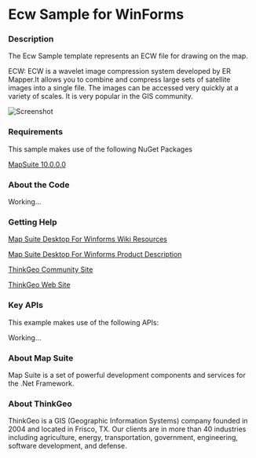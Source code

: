 # Ecw Sample for WinForms

### Description
The Ecw Sample template represents an ECW file for drawing on the map.

ECW: ECW is a wavelet image compression system developed by ER Mapper.It allows you to combine and compress large sets of satellite images into a single file. 
The images can be accessed very quickly at a variety of scales. It is very popular in the GIS community.

![Screenshot](https://raw.githubusercontent.com/ThinkGeo/EcwSample-ForWinForms/master/ScreenShot.png)

### Requirements
This sample makes use of the following NuGet Packages

[MapSuite 10.0.0.0](http:mapsuite.nuget)

### About the Code

Working...

### Getting Help

[Map Suite Desktop For Winforms Wiki Resources](http://wiki.thinkgeo.com/wiki/map_suite_desktop_edition)

[Map Suite Desktop For Winforms Product Description](http://thinkgeo.com/map-suite-developer-gis/desktop-edition/)

[ThinkGeo Community Site](http://community.thinkgeo.com/c/map-suite-desktop-edition-support)

[ThinkGeo Web Site](http://www.thinkgeo.com)

### Key APIs
This example makes use of the following APIs:

Working...

### About Map Suite
Map Suite is a set of powerful development components and services for the .Net Framework.

### About ThinkGeo
ThinkGeo is a GIS (Geographic Information Systems) company founded in 2004 and located in Frisco, TX. Our clients are in more than 40 industries including agriculture, energy, transportation, government, engineering, software development, and defense.
